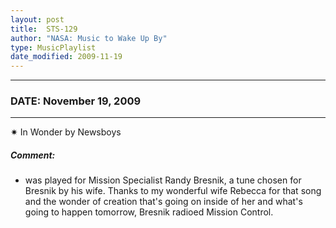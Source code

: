 ```yaml
---
layout: post
title:  STS-129
author: "NASA: Music to Wake Up By"
type: MusicPlaylist
date_modified: 2009-11-19
---
```


----
### DATE: November 19, 2009
----
✷ In Wonder by Newsboys

##### Comment:
* was played for Mission Specialist Randy Bresnik, a tune chosen for Bresnik by his wife. Thanks to my wonderful wife Rebecca for that song and the wonder of creation that's going on inside of her and what's going to happen tomorrow, Bresnik radioed Mission Control.
